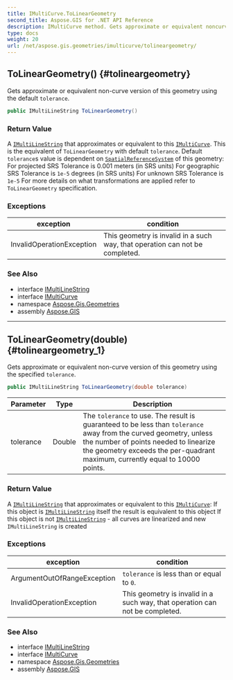 ```yaml
---
title: IMultiCurve.ToLinearGeometry
second_title: Aspose.GIS for .NET API Reference
description: IMultiCurve method. Gets approximate or equivalent noncurve version of this geometry using the default tolerance.
type: docs
weight: 20
url: /net/aspose.gis.geometries/imulticurve/tolineargeometry/
---
```

## ToLinearGeometry() {#tolineargeometry}

Gets approximate or equivalent non-curve version of this geometry using the default `tolerance`.

```csharp
public IMultiLineString ToLinearGeometry()
```

### Return Value

A [`IMultiLineString`](../../imultilinestring/) that approximates or equivalent to this [`IMultiCurve`](../). This is the equivalent of `ToLinearGeometry` with default `tolerance`. Default `tolerance`s value is dependent on [`SpatialReferenceSystem`](../../../aspose.gis.spatialreferencing/spatialreferencesystem/) of this geometry:  For projected SRS Tolerance is 0.001 meters (in SRS units)  For geographic SRS Tolerance is `1e-5` degrees (in SRS units)  For unknown SRS Tolerance is `1e-5` For more details on what transformations are applied refer to `ToLinearGeometry` specification.

### Exceptions

| exception | condition |
| --- | --- |
| InvalidOperationException | This geometry is invalid in a such way, that operation can not be completed. |

### See Also

* interface [IMultiLineString](../../imultilinestring/)
* interface [IMultiCurve](../)
* namespace [Aspose.Gis.Geometries](../../imulticurve/)
* assembly [Aspose.GIS](../../../)

---

## ToLinearGeometry(double) {#tolineargeometry_1}

Gets approximate or equivalent non-curve version of this geometry using the specified `tolerance`.

```csharp
public IMultiLineString ToLinearGeometry(double tolerance)
```

| Parameter | Type | Description |
| --- | --- | --- |
| tolerance | Double | The `tolerance` to use. The result is guaranteed to be less than `tolerance` away from the curved geometry, unless the number of points needed to linearize the geometry exceeds the per-quadrant maximum, currently equal to 10000 points. |

### Return Value

A [`IMultiLineString`](../../imultilinestring/) that approximates or equivalent to this [`IMultiCurve`](../):  If this object is [`IMultiLineString`](../../imultilinestring/) itself the result is equivalent to this object If this object is not [`IMultiLineString`](../../imultilinestring/) - all curves are linearized and new `IMultiLineString` is created

### Exceptions

| exception | condition |
| --- | --- |
| ArgumentOutOfRangeException | `tolerance` is less than or equal to `0`. |
| InvalidOperationException | This geometry is invalid in a such way, that operation can not be completed. |

### See Also

* interface [IMultiLineString](../../imultilinestring/)
* interface [IMultiCurve](../)
* namespace [Aspose.Gis.Geometries](../../imulticurve/)
* assembly [Aspose.GIS](../../../)


